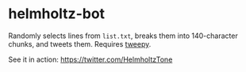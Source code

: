 # helmholtz-bot

Randomly selects lines from `list.txt`, breaks them into 140-character chunks, and tweets them. Requires [tweepy](https://github.com/tweepy/tweepy).

See it in action: https://twitter.com/HelmholtzTone


